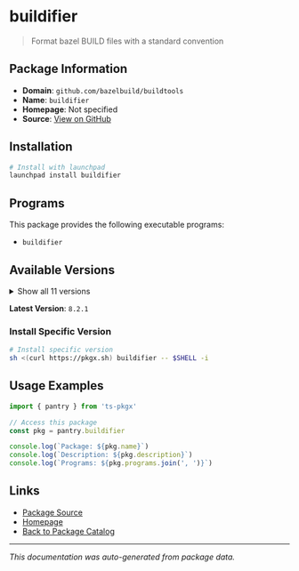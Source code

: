 # buildifier

> Format bazel BUILD files with a standard convention

## Package Information

- **Domain**: `github.com/bazelbuild/buildtools`
- **Name**: `buildifier`
- **Homepage**: Not specified
- **Source**: [View on GitHub](https://github.com/pkgxdev/pantry/tree/main/projects/github.com/bazelbuild/buildtools/package.yml)

## Installation

```bash
# Install with launchpad
launchpad install buildifier
```

## Programs

This package provides the following executable programs:

- `buildifier`

## Available Versions

<details>
<summary>Show all 11 versions</summary>

- `8.2.1`, `8.2.0`, `8.0.3`, `8.0.2`, `8.0.1`
- `8.0.0`, `7.3.1`, `7.1.2`, `7.1.1`, `7.1.0`
- `6.4.0`

</details>

**Latest Version**: `8.2.1`

### Install Specific Version

```bash
# Install specific version
sh <(curl https://pkgx.sh) buildifier -- $SHELL -i
```

## Usage Examples

```typescript
import { pantry } from 'ts-pkgx'

// Access this package
const pkg = pantry.buildifier

console.log(`Package: ${pkg.name}`)
console.log(`Description: ${pkg.description}`)
console.log(`Programs: ${pkg.programs.join(', ')}`)
```

## Links

- [Package Source](https://github.com/pkgxdev/pantry/tree/main/projects/github.com/bazelbuild/buildtools/package.yml)
- [Homepage](#)
- [Back to Package Catalog](../../package-catalog.md)

---

*This documentation was auto-generated from package data.*

